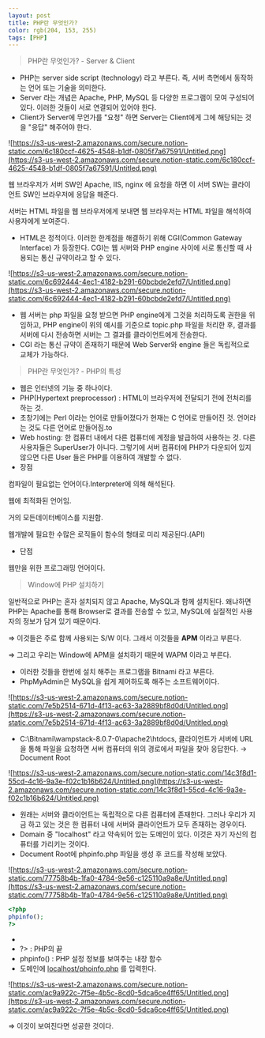 ```yaml
---
layout: post
title: PHP란 무엇인가?
color: rgb(204, 153, 255)
tags: [PHP]
---
```


> PHP란 무엇인가? - Server & Client

- PHP는 server side script (technology) 라고 부른다. 즉, 서버 측면에서 동작하는 언어 또는 기술을 의미한다.
- Server 라는 개념은 Apache, PHP, MySQL 등 다양한 프로그램이 모여 구성되어 있다. 이러한 것들이 서로 연결되어 있어야 한다.
- Client가 Server에 무언가를 "요청" 하면 Server는 Client에게 그에 해당되는 것을 "응답" 해주어야 한다.

![https://s3-us-west-2.amazonaws.com/secure.notion-static.com/6c180ccf-4625-4548-b1df-0805f7a67591/Untitled.png](https://s3-us-west-2.amazonaws.com/secure.notion-static.com/6c180ccf-4625-4548-b1df-0805f7a67591/Untitled.png)

웹 브라우저가 서버 SW인 Apache, IIS, nginx 에 요청을 하면 이 서버 SW는 클라이언트 SW인 브라우저에 응답을 해준다.

서버는 HTML 파일을 웹 브라우저에게 보내면 웹 브라우저는 HTML 파일을 해석하여 사용자에게 보여준다.

- HTML은 정적이다. 이러한 한계점을 해결하기 위해 CGI(Common Gateway Interface) 가 등장한다. CGI는 웹 서버와 PHP engine 사이에 서로 통신할 때 사용되는 통신 규약이라고 할 수 있다.

![https://s3-us-west-2.amazonaws.com/secure.notion-static.com/6c692444-4ec1-4182-b291-60bcbde2efd7/Untitled.png](https://s3-us-west-2.amazonaws.com/secure.notion-static.com/6c692444-4ec1-4182-b291-60bcbde2efd7/Untitled.png)

- 웹 서버는 php 파일을 요청 받으면 PHP engine에게 그것을 처리하도록 권한을 위임하고, PHP engine이 위의 예시를 기준으로 topic.php 파일을 처리한 후, 결과를 서버에 다시 전송하면 서버는 그 결과를 클라이언트에게 전송한다.
- CGI 라는 통신 규약이 존재하기 때문에 Web Server와 engine 들은 독립적으로 교체가 가능하다.

> PHP란 무엇인가? - PHP의 특성

- 웹은 인터넷의 기능 중 하나이다.
- PHP(Hypertext preprocessor) : HTML이 브라우저에 전달되기 전에 전처리를 하는 것.
- 초창기에는 Perl 이라는 언어로 만들어졌다가 현재는 C 언어로 만들어진 것.  언어라는 것도 다른 언어로 만들어짐.to
- Web hosting: 한 컴퓨터 내에서 다른 컴퓨터에 계정을 발급하여 사용하는 것. 다른 사용자들은 SuperUser가 아니다. 그렇기에 서버 컴퓨터에 PHP가 다운되어 있지 않으면 다른 User 들은 PHP를 이용하여 개발할 수 없다.
- 장점

컴파일이 필요없는 언어이다.Interpreter에 의해 해석된다. 

웹에 최적화된 언어임. 

거의 모든데이터베이스를 지원함. 

웹개발에 필요한 수많은 로직들이 함수의 형태로 미리 제공된다.(API)

- 단점

웹만을 위한 프로그래밍 언어이다. 

> Window에 PHP 설치하기

일반적으로 PHP는 혼자 설치되지 않고 Apache, MySQL과 함께 설치된다. 왜냐하면 PHP는 Apache를 통해 Browser로 결과를 전송할 수 있고, MySQL에 실질적인 사용자의 정보가 담겨 있기 때문이다.

⇒ 이것들은 주로 함께 사용되는 S/W 이다. 그래서 이것들을 **APM** 이라고 부른다.

⇒ 그리고 우리는 Window에 APM을 설치하기 때문에 WAPM 이라고 부른다. 

- 이러한 것들을 한번에 설치 해주는 프로그램을 Bitnami 라고 부른다.
- PhpMyAdmin은 MySQL을 쉽게 제어하도록 해주는 소프트웨어이다.

![https://s3-us-west-2.amazonaws.com/secure.notion-static.com/7e5b2514-671d-4f13-ac63-3a2889bf8d0d/Untitled.png](https://s3-us-west-2.amazonaws.com/secure.notion-static.com/7e5b2514-671d-4f13-ac63-3a2889bf8d0d/Untitled.png)

- C:\Bitnami\wampstack-8.0.7-0\apache2\htdocs, 클라이언트가 서버에 URL을 통해 파일을 요청하면 서버 컴퓨터의 위의 경로에서 파일을 찾아 응답한다. → Document Root

![https://s3-us-west-2.amazonaws.com/secure.notion-static.com/14c3f8d1-55cd-4c16-9a3e-f02c1b16b624/Untitled.png](https://s3-us-west-2.amazonaws.com/secure.notion-static.com/14c3f8d1-55cd-4c16-9a3e-f02c1b16b624/Untitled.png)

- 원래는 서버와 클라이언트는 독립적으로 다른 컴퓨터에 존재한다. 그러나 우리가 지금 하고 있는 것은 한 컴퓨터 내에 서버와 클라이언트가 모두 존재하는 경우이다.
- Domain 중 "localhost" 라고 약속되어 있는 도메인이 있다. 이것은 자기 자신의 컴퓨터를 가리키는 것이다.
- Document Root에 phpinfo.php 파일을 생성 후 코드를 작성해 보았다.

![https://s3-us-west-2.amazonaws.com/secure.notion-static.com/77758b4b-1fa0-4784-9e56-c125110a9a8e/Untitled.png](https://s3-us-west-2.amazonaws.com/secure.notion-static.com/77758b4b-1fa0-4784-9e56-c125110a9a8e/Untitled.png)

```php
<?php
phpinfo();
?>
```

- <? : PHP의 시작
- ?> : PHP의 끝
- phpinfo() : PHP 설정 정보를 보여주는 내장 함수
- 도메인에 [localhost/phoinfo.php](http://localhost/phoinfo.php) 를 입력한다.

![https://s3-us-west-2.amazonaws.com/secure.notion-static.com/ac9a922c-7f5e-4b5c-8cd0-5dca6ce4ff65/Untitled.png](https://s3-us-west-2.amazonaws.com/secure.notion-static.com/ac9a922c-7f5e-4b5c-8cd0-5dca6ce4ff65/Untitled.png)

⇒ 이것이 보여진다면 성공한 것이다.